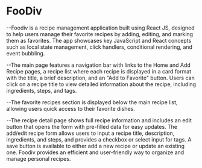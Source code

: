 # FooDiv

--Foodiv is a recipe management application built using React JS, designed to help users manage their favorite recipes by adding, editing, and marking them as favorites. The app showcases key JavaScript and React concepts such as local state management, click handlers, conditional rendering, and event bubbling. 

--The main page features a navigation bar with links to the Home and Add Recipe pages, a recipe list where each recipe is displayed in a card format with the title, a brief description, and an "Add to Favorite" button. Users can click on a recipe title to view detailed information about the recipe, including ingredients, steps, and tags. 

--The favorite recipes section is displayed below the main recipe list, allowing users quick access to their favorite dishes.

--The recipe detail page shows full recipe information and includes an edit button that opens the form with pre-filled data for easy updates. The add/edit recipe form allows users to input a recipe title, description, ingredients, and steps, and provides a checkbox or select input for tags. A save button is available to either add a new recipe or update an existing one. Foodiv provides an efficient and user-friendly way to organize and manage personal recipes.


